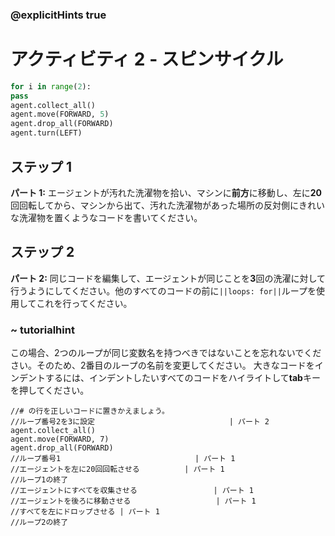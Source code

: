 ### @explicitHints true
# アクティビティ 2 - スピンサイクル

```python
for i in range(2):
pass
agent.collect_all()
agent.move(FORWARD, 5)
agent.drop_all(FORWARD)
agent.turn(LEFT)

```

## ステップ 1
**パート 1:** エージェントが汚れた洗濯物を拾い、マシンに**前方**に移動し、左に**20**回回転してから、マシンから出て、汚れた洗濯物があった場所の反対側にきれいな洗濯物を置くようなコードを書いてください。

## ステップ 2
**パート 2:** 同じコードを編集して、エージェントが同じことを**3**回の洗濯に対して行うようにしてください。他のすべてのコードの前に`||loops: for||`ループを使用してこれを行ってください。

### ~ tutorialhint 
この場合、2つのループが同じ変数名を持つべきではないことを忘れないでください。そのため、2番目のループの名前を変更してください。
大きなコードをインデントするには、インデントしたいすべてのコードをハイライトして**tab**キーを押してください。

```template
//# の行を正しいコードに置きかえましょう。    
//ループ番号2を3に設定                              | パート 2
agent.collect_all()
agent.move(FORWARD, 7)
agent.drop_all(FORWARD)
//ループ番号1                              | パート 1
//エージェントを左に20回回転させる          | パート 1 
//ループ1の終了
//エージェントにすべてを収集させる                 | パート 1          
//エージェントを後ろに移動させる                   | パート 1
//すべてを左にドロップさせる | パート 1
//ループ2の終了
```
